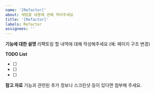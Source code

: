 ```yaml
---
name: '[Refactor]'
about: 세팅할 내용에 관해 적어주세요
title: '[Refactor]'
labels: Refactor
assignees: ''
---
```


**기능에 대한 설명**
리팩토링 할 내역에 대해 작성해주세요
(예: 페이지 구조 변경)

**TODO List**

- [ ]
- [ ]
- [ ]

**참고 자료**
기능과 관련된 추가 정보나 스크린샷 등이 있다면 첨부해 주세요.

